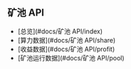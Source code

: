 ## 矿池 API
- [总览](#docs/矿池 API/index)
- [算力数据](#docs/矿池 API/share)
- [收益数据](#docs/矿池 API/profit)
- [矿池运行数据](#docs/矿池 API/pool)
